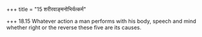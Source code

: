 +++
title = "15 शरीरवाङ्मनोभिर्यत्कर्म"

+++
18.15 Whatever action a man performs with his body, speech and mind
whether right or the reverse these five are its causes.
